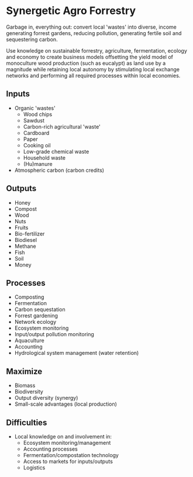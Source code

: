 # Synergetic Agro Forrestry
Garbage in, everything out: convert local 'wastes' into diverse, income generating forrest gardens, reducing pollution, generating fertile soil and sequestering carbon.

Use knowledge on sustainable forrestry, agriculture, fermentation, ecology and economy to create business models offsetting the yield model of monoculture wood production (such as eucalypt) as land use by a magnitude while retaining local autonomy by stimulating local exchange networks and performing all required processes within local economies.
## Inputs
* Organic 'wastes'
  * Wood chips
  * Sawdust
  * Carbon-rich agricultural 'waste'
  * Cardboard
  * Paper
  * Cooking oil
  * Low-grade chemical waste
  * Household waste
  * (Hu)manure
* Atmospheric carbon (carbon credits)

## Outputs
* Honey
* Compost
* Wood
* Nuts
* Fruits
* Bio-fertilizer
* Biodiesel
* Methane
* Fish
* Soil
* Money

## Processes
* Composting
* Fermentation
* Carbon sequestation
* Forrest gardening
* Network ecology
* Ecosystem monitoring
* Input/output pollution monitoring
* Aquaculture
* Accounting
* Hydrological system management (water retention)

## Maximize
* Biomass
* Biodiversity
* Output diversity (synergy)
* Small-scale advantages (local production)

## Difficulties
* Local knowledge on and involvement in:
  * Ecosystem monitoring/management
  * Accounting processes
  * Fermentation/compostation technology
  * Access to markets for inputs/outputs
  * Logistics
